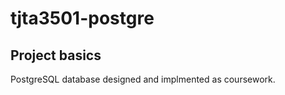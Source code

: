 # tjta3501-postgre

## Project basics
PostgreSQL database designed and implmented as coursework. 
 
